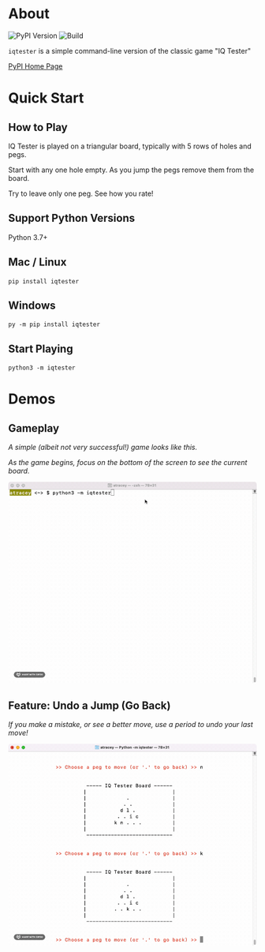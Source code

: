 # About
<!-- UPDATE VERSION IN BADGE MANUALLY -->
![PyPI Version](https://img.shields.io/badge/pypi-v0.1.1-orange)
![Build](https://img.shields.io/github/workflow/status/andrewt110216/iq-tester-game/Tests?style=plastic)

`iqtester` is a simple command-line version of the classic game "IQ Tester"

[PyPI Home Page](https://pypi.org/project/iqtester/)

# Quick Start

## How to Play

IQ Tester is played on a triangular board, typically with 5 rows of holes and pegs.

Start with any one hole empty. As you jump the pegs remove them from the board.

Try to leave only one peg. See how you rate!

## Support Python Versions

Python 3.7+

## Mac / Linux
```
pip install iqtester
```

## Windows
```
py -m pip install iqtester
```

## Start Playing
```
python3 -m iqtester
```

# Demos

## Gameplay

*A simple (albeit not very successful!) game looks like this.*

*As the game begins, focus on the bottom of the screen to see the current board.*

<img src="demo-gifs/play.gif">

<br>

## Feature: Undo a Jump (Go Back)

*If you make a mistake, or see a better move, use a period to undo your last move!*

<img src="demo-gifs/back.gif">

<br>